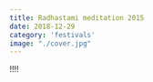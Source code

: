 ```yaml
---
title: Radhastami meditation 2015
date: 2018-12-29
category: 'festivals'
image: "./cover.jpg"
---
```


!!!!